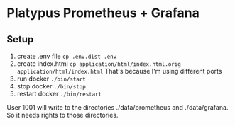 # Platypus Prometheus + Grafana

## Setup

1) create .env file ```cp .env.dist .env```
2) create index.html ```cp application/html/index.html.orig application/html/index.html``` That's because I'm using different ports
3) run docker ```./bin/start```
4) stop docker ```./bin/stop```
5) restart docker ```./bin/restart```

User 1001 will write to the directories ./data/prometheus and ./data/grafana. So it needs rights to those directories.
